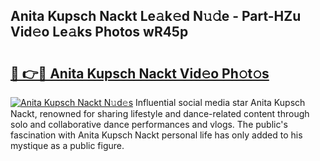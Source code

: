 ## Anita Kupsch Nackt Le𝚊k𝚎d N𝚞𝚍e - Part-HZu Vid𝚎o Le𝚊ks Photos wR45p

# <h2><a href="http://fb6zpt.evod.top/?m=Anita+Kupsch+Nackt">🔗 👉🔴 Anita Kupsch Nackt Vid𝚎o Ph𝚘t𝚘s</a></h2>

[![Anita Kupsch Nackt N𝚞d𝚎s](https://i.imgur.com/8V9OHl7.gif)](http://fb6zpt.evod.top/?m=Anita+Kupsch+Nackt)
Influential social media star Anita Kupsch Nackt, renowned for sharing lifestyle and dance-related content through solo and collaborative dance performances and vlogs. The public's fascination with Anita Kupsch Nackt personal life has only added to his mystique as a public figure. 
